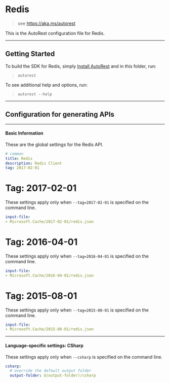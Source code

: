 # Redis
    
> see https://aka.ms/autorest

This is the AutoRest configuration file for Redis.



---
## Getting Started 
To build the SDK for Redis, simply [Install AutoRest](https://aka.ms/autorest/install) and in this folder, run:

> `autorest`

To see additional help and options, run:

> `autorest --help`
---

## Configuration for generating APIs


---
#### Basic Information 
These are the global settings for the Redis API.

``` yaml
# common 
title: Redis
description: Redis Client
tag: 2017-02-01

```


# Tag: 2017-02-01

These settings apply only when `--tag=2017-02-01` is specified on the command line.

``` yaml $(tag) == '2017-02-01'
input-file:
- Microsoft.Cache/2017-02-01/redis.json

```


# Tag: 2016-04-01

These settings apply only when `--tag=2016-04-01` is specified on the command line.

``` yaml $(tag) == '2016-04-01'
input-file:
- Microsoft.Cache/2016-04-01/redis.json

```
 
# Tag: 2015-08-01

These settings apply only when `--tag=2015-08-01` is specified on the command line.

``` yaml $(tag) == '2015-08-01'
input-file:
- Microsoft.Cache/2015-08-01/redis.json

```


---
#### Language-specific settings: CSharp

These settings apply only when `--csharp` is specified on the command line.

``` yaml $(csharp)
csharp:
  # override the default output folder
  output-folder: $(output-folder)/csharp
```

